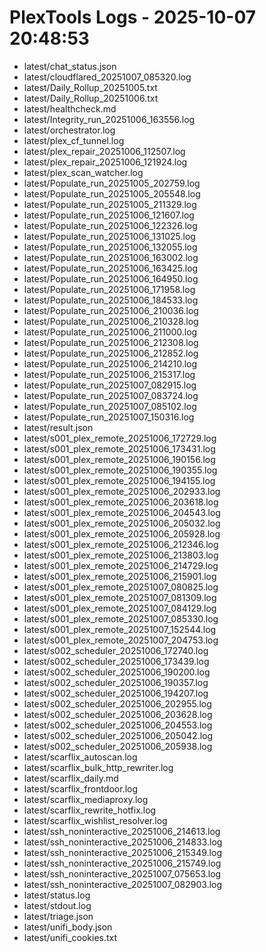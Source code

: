 # PlexTools Logs - 2025-10-07 20:48:53

* latest/chat_status.json
* latest/cloudflared_20251007_085320.log
* latest/Daily_Rollup_20251005.txt
* latest/Daily_Rollup_20251006.txt
* latest/healthcheck.md
* latest/Integrity_run_20251006_163556.log
* latest/orchestrator.log
* latest/plex_cf_tunnel.log
* latest/plex_repair_20251006_112507.log
* latest/plex_repair_20251006_121924.log
* latest/plex_scan_watcher.log
* latest/Populate_run_20251005_202759.log
* latest/Populate_run_20251005_205548.log
* latest/Populate_run_20251005_211329.log
* latest/Populate_run_20251006_121607.log
* latest/Populate_run_20251006_122326.log
* latest/Populate_run_20251006_131025.log
* latest/Populate_run_20251006_132055.log
* latest/Populate_run_20251006_163002.log
* latest/Populate_run_20251006_163425.log
* latest/Populate_run_20251006_164950.log
* latest/Populate_run_20251006_171958.log
* latest/Populate_run_20251006_184533.log
* latest/Populate_run_20251006_210036.log
* latest/Populate_run_20251006_210328.log
* latest/Populate_run_20251006_211000.log
* latest/Populate_run_20251006_212308.log
* latest/Populate_run_20251006_212852.log
* latest/Populate_run_20251006_214210.log
* latest/Populate_run_20251006_215317.log
* latest/Populate_run_20251007_082915.log
* latest/Populate_run_20251007_083724.log
* latest/Populate_run_20251007_085102.log
* latest/Populate_run_20251007_150316.log
* latest/result.json
* latest/s001_plex_remote_20251006_172729.log
* latest/s001_plex_remote_20251006_173431.log
* latest/s001_plex_remote_20251006_190156.log
* latest/s001_plex_remote_20251006_190355.log
* latest/s001_plex_remote_20251006_194155.log
* latest/s001_plex_remote_20251006_202933.log
* latest/s001_plex_remote_20251006_203618.log
* latest/s001_plex_remote_20251006_204543.log
* latest/s001_plex_remote_20251006_205032.log
* latest/s001_plex_remote_20251006_205928.log
* latest/s001_plex_remote_20251006_212346.log
* latest/s001_plex_remote_20251006_213803.log
* latest/s001_plex_remote_20251006_214729.log
* latest/s001_plex_remote_20251006_215901.log
* latest/s001_plex_remote_20251007_080825.log
* latest/s001_plex_remote_20251007_081309.log
* latest/s001_plex_remote_20251007_084129.log
* latest/s001_plex_remote_20251007_085330.log
* latest/s001_plex_remote_20251007_152544.log
* latest/s001_plex_remote_20251007_204753.log
* latest/s002_scheduler_20251006_172740.log
* latest/s002_scheduler_20251006_173439.log
* latest/s002_scheduler_20251006_190200.log
* latest/s002_scheduler_20251006_190357.log
* latest/s002_scheduler_20251006_194207.log
* latest/s002_scheduler_20251006_202955.log
* latest/s002_scheduler_20251006_203628.log
* latest/s002_scheduler_20251006_204553.log
* latest/s002_scheduler_20251006_205042.log
* latest/s002_scheduler_20251006_205938.log
* latest/scarflix_autoscan.log
* latest/scarflix_bulk_http_rewriter.log
* latest/scarflix_daily.md
* latest/scarflix_frontdoor.log
* latest/scarflix_mediaproxy.log
* latest/scarflix_rewrite_hotfix.log
* latest/scarflix_wishlist_resolver.log
* latest/ssh_noninteractive_20251006_214613.log
* latest/ssh_noninteractive_20251006_214833.log
* latest/ssh_noninteractive_20251006_215349.log
* latest/ssh_noninteractive_20251006_215749.log
* latest/ssh_noninteractive_20251007_075653.log
* latest/ssh_noninteractive_20251007_082903.log
* latest/status.log
* latest/stdout.log
* latest/triage.json
* latest/unifi_body.json
* latest/unifi_cookies.txt